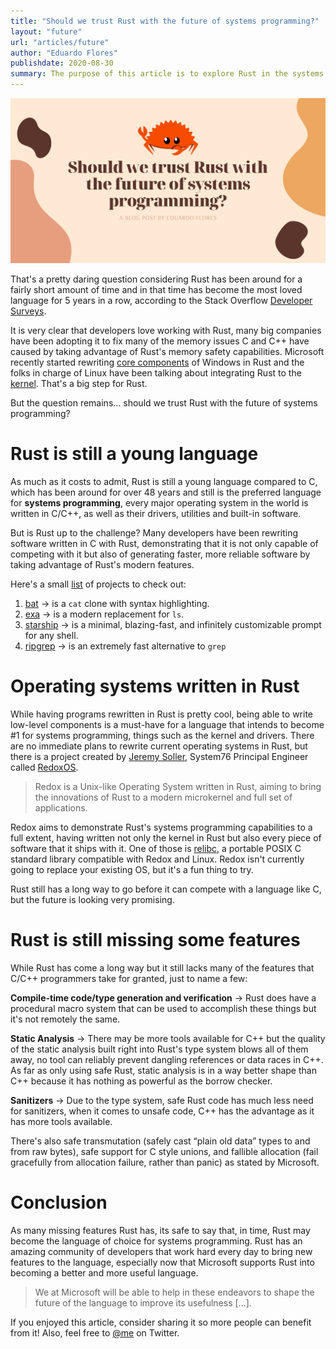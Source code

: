 ```yaml
---
title: "Should we trust Rust with the future of systems programming?"
layout: "future"
url: "articles/future"
author: "Eduardo Flores"
publishdate: 2020-08-30
summary: The purpose of this article is to explore Rust in the systems programming.
---
```


![Header](cahJGXdrf.png)

That's a pretty daring question considering Rust has been around for a fairly short amount of time and in that time has become the most loved language for 5 years in a row, according to the Stack Overflow [Developer Surveys](https://insights.stackoverflow.com/survey/2020#technology-most-loved-dreaded-and-wanted-languages-loved).

It is very clear that developers love working with Rust, many big companies have been adopting it to fix many of the memory issues C and C++ have caused by taking advantage of Rust's memory safety capabilities. Microsoft recently started rewriting [core components](https://msrc-blog.microsoft.com/2019/11/07/using-rust-in-windows/) of Windows in Rust and the folks in charge of Linux have been talking about integrating Rust to the [kernel](https://lore.kernel.org/lkml/CAKwvOdmuYc8rW_H4aQG4DsJzho=F+djd68fp7mzmBp3-wY--Uw@mail.gmail.com/T/). That's a big step for Rust.

But the question remains... should we trust Rust with the future of systems programming?

# Rust is still a young language

As much as it costs to admit, Rust is still a young language compared to C, which has been around for over 48 years and still is the preferred language for **systems programming**, every major operating system in the world is written in C/C++, as well as their drivers, utilities and built-in software.

But is Rust up to the challenge? Many developers have been rewriting software written in C with Rust, demonstrating that it is not only capable of competing with it but also of generating faster, more reliable software by taking advantage of Rust's modern features.

Here's a small [list](https://zaiste.net/posts/shell-commands-rust/) of projects to check out:

1. [bat](https://zaiste.net/posts/shell-commands-rust/#bat) -> is a `cat` clone with syntax highlighting.
2. [exa](https://zaiste.net/posts/shell-commands-rust/#exa) -> is a modern replacement for `ls`.
3. [starship](https://zaiste.net/posts/shell-commands-rust/#starship) -> is a minimal, blazing-fast, and infinitely customizable prompt for any shell.
4. [ripgrep](https://zaiste.net/posts/shell-commands-rust/#ripgrep) -> is an extremely fast alternative to `grep`

# Operating systems written in Rust

While having programs rewritten in Rust is pretty cool, being able to write low-level components is a must-have for a language that intends to become #1 for systems programming, things such as the kernel and drivers. There are no immediate plans to rewrite current operating systems in Rust, but there is a project created by [Jeremy Soller](https://twitter.com/jeremy_soller), System76 Principal Engineer called [RedoxOS](https://www.redox-os.org/).

> Redox is a Unix-like Operating System written in Rust, aiming to bring the innovations of Rust to a modern microkernel and full set of applications.

Redox aims to demonstrate Rust's systems programming capabilities to a full extent, having written not only the kernel in Rust but also every piece of software that it ships with it. One of those is [relibc](https://gitlab.redox-os.org/redox-os/relibc/-/blob/master/README.md), a portable POSIX C standard library compatible with Redox and Linux. Redox isn't currently going to replace your existing OS, but it's a fun thing to try.

Rust still has a long way to go before it can compete with a language like C, but the future is looking very promising.

# Rust is still missing some features

While Rust has come a long way but it still lacks many of the features that C/C++ programmers take for granted, just to name a few:

**Compile-time code/type generation and verification** -> Rust does have a procedural macro system that can be used to accomplish these things but it's not remotely the same.

**Static Analysis** -> There may be more tools available for C++ but the quality of the static analysis built right into Rust's type system blows all of them away, no tool can reliably prevent dangling references or data races in C++. As far as only using safe Rust, static analysis is in a way better shape than C++ because it has nothing as powerful as the borrow checker.

**Sanitizers** -> Due to the type system, safe Rust code has much less need for sanitizers, when it comes to unsafe code, C++ has the advantage as it has more tools available.

There's also safe transmutation (safely cast “plain old data” types to and from raw bytes), safe support for C style unions, and fallible allocation (fail gracefully from allocation failure, rather than panic) as stated by Microsoft.

# Conclusion

As many missing features Rust has, its safe to say that, in time, Rust may become the language of choice for systems programming. Rust has an amazing community of developers that work hard every day to bring new features to the language, especially now that Microsoft supports Rust into becoming a better and more useful language.

> We at Microsoft will be able to help in these endeavors to shape the future of the language to improve its usefulness [...].

If you enjoyed this article, consider sharing it so more people can benefit from it! Also, feel free to [@me](https://twitter.com/edfloreshz) on Twitter.
